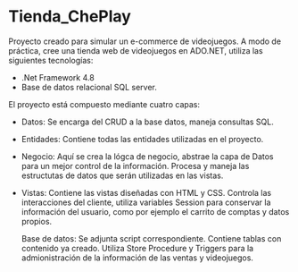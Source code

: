 # Tienda_ChePlay
Proyecto creado para simular un e-commerce de videojuegos.
A modo de práctica, cree una tienda web de videojuegos en ADO.NET, utiliza las siguientes tecnologías:
* .Net Framework 4.8
* Base de datos relacional SQL server.

El proyecto está compuesto mediante cuatro capas:
* Datos: Se encarga del CRUD a la base datos, maneja consultas SQL.
* Entidades: Contiene todas las entidades utilizadas en el proyecto.
* Negocio: Aquí se crea la lógca de negocio, abstrae la capa de Datos para un mejor control de la información. Procesa y maneja las estructutas de datos que serán utilizadas en las vistas.
* Vistas: Contiene las vistas diseñadas con HTML y CSS. Controla las interacciones del cliente, utiliza variables Session para conservar la información del usuario, como por ejemplo el carrito de comptas y datos propios.

  Base de datos:
Se adjunta script correspondiente.
Contiene tablas con contenido ya creado.
Utiliza Store Procedure y Triggers para la admionistración de la información de las ventas y videojuegos.
